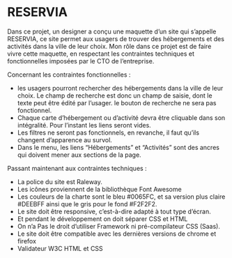 # RESERVIA

Dans ce projet, un designer a conçu une maquette d’un site qui s’appelle RESERVIA, ce site permet aux usagers de trouver des hébergements et des activités dans la ville de leur choix. Mon rôle dans ce projet est de faire vivre cette maquette, en respectant les contraintes techniques et fonctionnelles imposées par le CTO de l’entreprise.

Concernant  les contraintes fonctionnelles :

<ul>

<li> les usagers pourront rechercher des hébergements dans la ville de leur choix. Le champ de recherche est donc un champ de saisie, dont le texte peut être édité par l’usager. le bouton de recherche ne sera pas fonctionnel. </li>
<li> Chaque carte d’hébergement ou d’activité devra être cliquable dans son intégralité. Pour l’instant les liens seront vides.</li>
<li> Les filtres ne seront pas fonctionnels, en revanche, il faut qu’ils changent d’apparence au survol. </li>
<li> Dans le menu, les liens “Hébergements” et “Activités” sont des ancres qui doivent mener aux sections de la page.</li>


</ul> 

Passant maintenant aux contraintes techniques : 
<ul> 
<li> La police du site est Raleway.</li>
<li>	Les icônes proviennent de la bibliothèque Font Awesome </li>
<li>	Les couleurs de la charte sont le bleu #0065FC, et sa version plus claire #DEEBFF ainsi que le gris pour le fond #F2F2F2. </li>
<li>	Le site doit être responsive, c’est-à-dire adapté à tout type d’écran.</li>
<li>	Et pendant le développement on doit séparer CSS et HTML </li>
<li>	On n’a Pas le droit d’utiliser Framework  ni pré-compilateur CSS (Saas). </li>
<li>	Le site doit être compatible avec les dernières versions de chrome et firefox </li>
<li>	Validateur W3C HTML et CSS
</ul>

